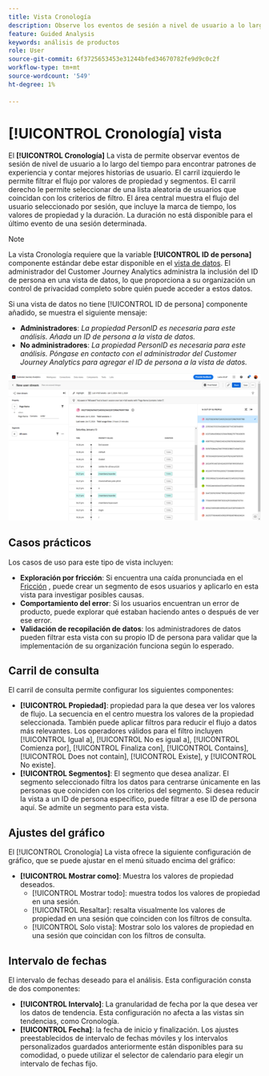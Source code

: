 ```yaml
---
title: Vista Cronología
description: Observe los eventos de sesión a nivel de usuario a lo largo del tiempo para encontrar patrones de experiencia.
feature: Guided Analysis
keywords: análisis de productos
role: User
source-git-commit: 6f3725653453e31244bfed34670782fe9d9c0c2f
workflow-type: tm+mt
source-wordcount: '549'
ht-degree: 1%

---
```


# [!UICONTROL Cronología] vista

El **[!UICONTROL Cronología]** La vista de permite observar eventos de sesión de nivel de usuario a lo largo del tiempo para encontrar patrones de experiencia y contar mejores historias de usuario. El carril izquierdo le permite filtrar el flujo por valores de propiedad y segmentos. El carril derecho le permite seleccionar de una lista aleatoria de usuarios que coincidan con los criterios de filtro. El área central muestra el flujo del usuario seleccionado por sesión, que incluye la marca de tiempo, los valores de propiedad y la duración. La duración no está disponible para el último evento de una sesión determinada.

>[!NOTE]
>
>La vista Cronología requiere que la variable **[!UICONTROL ID de persona]** componente estándar debe estar disponible en el [vista de datos](/help/data-views/component-reference.md#optional). El administrador del Customer Journey Analytics administra la inclusión del ID de persona en una vista de datos, lo que proporciona a su organización un control de privacidad completo sobre quién puede acceder a estos datos.

Si una vista de datos no tiene [!UICONTROL ID de persona] componente añadido, se muestra el siguiente mensaje:

* **Administradores**: *La propiedad PersonID es necesaria para este análisis. Añada un ID de persona a la vista de datos.*
* **No administradores**: *La propiedad PersonID es necesaria para este análisis. Póngase en contacto con el administrador del Customer Journey Analytics para agregar el ID de persona a la vista de datos.*

![Captura de pantalla Cronología](../assets/timeline.png)

## Casos prácticos

Los casos de uso para este tipo de vista incluyen:

* **Exploración por fricción**: Si encuentra una caída pronunciada en el [Fricción](friction.md) , puede crear un segmento de esos usuarios y aplicarlo en esta vista para investigar posibles causas.
* **Comportamiento del error**: Si los usuarios encuentran un error de producto, puede explorar qué estaban haciendo antes o después de ver ese error.
* **Validación de recopilación de datos**: los administradores de datos pueden filtrar esta vista con su propio ID de persona para validar que la implementación de su organización funciona según lo esperado.

## Carril de consulta

El carril de consulta permite configurar los siguientes componentes:

* **[!UICONTROL Propiedad]**: propiedad para la que desea ver los valores de flujo. La secuencia en el centro muestra los valores de la propiedad seleccionada. También puede aplicar filtros para reducir el flujo a datos más relevantes. Los operadores válidos para el filtro incluyen [!UICONTROL Igual a], [!UICONTROL No es igual a], [!UICONTROL Comienza por], [!UICONTROL Finaliza con], [!UICONTROL Contains], [!UICONTROL Does not contain], [!UICONTROL Existe], y [!UICONTROL No existe].
* **[!UICONTROL Segmentos]**: El segmento que desea analizar. El segmento seleccionado filtra los datos para centrarse únicamente en las personas que coinciden con los criterios del segmento. Si desea reducir la vista a un ID de persona específico, puede filtrar a ese ID de persona aquí. Se admite un segmento para esta vista.

## Ajustes del gráfico

El [!UICONTROL Cronología] La vista ofrece la siguiente configuración de gráfico, que se puede ajustar en el menú situado encima del gráfico:

* **[!UICONTROL Mostrar como]**: Muestra los valores de propiedad deseados.
   * [!UICONTROL Mostrar todo]: muestra todos los valores de propiedad en una sesión.
   * [!UICONTROL Resaltar]: resalta visualmente los valores de propiedad en una sesión que coinciden con los filtros de consulta.
   * [!UICONTROL Solo vista]: Mostrar solo los valores de propiedad en una sesión que coincidan con los filtros de consulta.

## Intervalo de fechas

El intervalo de fechas deseado para el análisis. Esta configuración consta de dos componentes:

* **[!UICONTROL Intervalo]**: La granularidad de fecha por la que desea ver los datos de tendencia. Esta configuración no afecta a las vistas sin tendencias, como Cronología.
* **[!UICONTROL Fecha]**: la fecha de inicio y finalización. Los ajustes preestablecidos de intervalo de fechas móviles y los intervalos personalizados guardados anteriormente están disponibles para su comodidad, o puede utilizar el selector de calendario para elegir un intervalo de fechas fijo.
